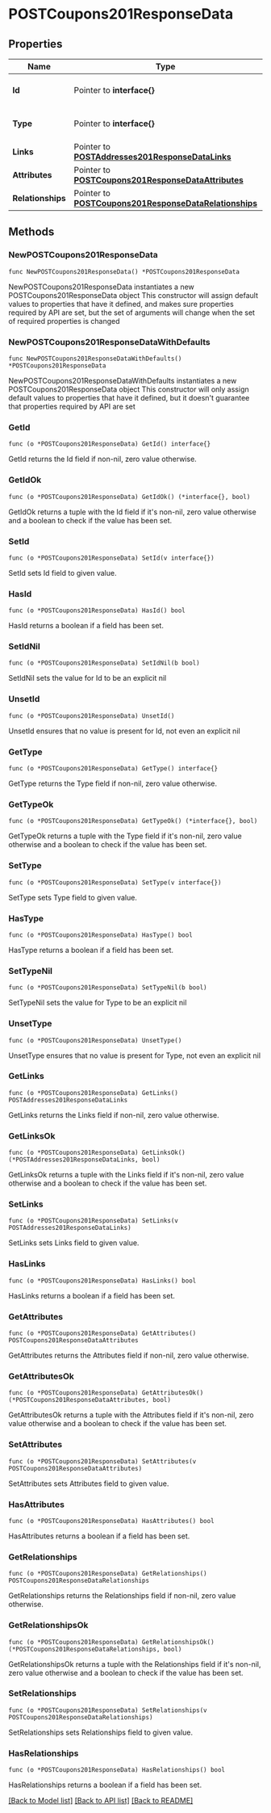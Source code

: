 # POSTCoupons201ResponseData

## Properties

Name | Type | Description | Notes
------------ | ------------- | ------------- | -------------
**Id** | Pointer to **interface{}** | The resource&#39;s id | [optional] 
**Type** | Pointer to **interface{}** | The resource&#39;s type | [optional] 
**Links** | Pointer to [**POSTAddresses201ResponseDataLinks**](POSTAddresses201ResponseDataLinks.md) |  | [optional] 
**Attributes** | Pointer to [**POSTCoupons201ResponseDataAttributes**](POSTCoupons201ResponseDataAttributes.md) |  | [optional] 
**Relationships** | Pointer to [**POSTCoupons201ResponseDataRelationships**](POSTCoupons201ResponseDataRelationships.md) |  | [optional] 

## Methods

### NewPOSTCoupons201ResponseData

`func NewPOSTCoupons201ResponseData() *POSTCoupons201ResponseData`

NewPOSTCoupons201ResponseData instantiates a new POSTCoupons201ResponseData object
This constructor will assign default values to properties that have it defined,
and makes sure properties required by API are set, but the set of arguments
will change when the set of required properties is changed

### NewPOSTCoupons201ResponseDataWithDefaults

`func NewPOSTCoupons201ResponseDataWithDefaults() *POSTCoupons201ResponseData`

NewPOSTCoupons201ResponseDataWithDefaults instantiates a new POSTCoupons201ResponseData object
This constructor will only assign default values to properties that have it defined,
but it doesn't guarantee that properties required by API are set

### GetId

`func (o *POSTCoupons201ResponseData) GetId() interface{}`

GetId returns the Id field if non-nil, zero value otherwise.

### GetIdOk

`func (o *POSTCoupons201ResponseData) GetIdOk() (*interface{}, bool)`

GetIdOk returns a tuple with the Id field if it's non-nil, zero value otherwise
and a boolean to check if the value has been set.

### SetId

`func (o *POSTCoupons201ResponseData) SetId(v interface{})`

SetId sets Id field to given value.

### HasId

`func (o *POSTCoupons201ResponseData) HasId() bool`

HasId returns a boolean if a field has been set.

### SetIdNil

`func (o *POSTCoupons201ResponseData) SetIdNil(b bool)`

 SetIdNil sets the value for Id to be an explicit nil

### UnsetId
`func (o *POSTCoupons201ResponseData) UnsetId()`

UnsetId ensures that no value is present for Id, not even an explicit nil
### GetType

`func (o *POSTCoupons201ResponseData) GetType() interface{}`

GetType returns the Type field if non-nil, zero value otherwise.

### GetTypeOk

`func (o *POSTCoupons201ResponseData) GetTypeOk() (*interface{}, bool)`

GetTypeOk returns a tuple with the Type field if it's non-nil, zero value otherwise
and a boolean to check if the value has been set.

### SetType

`func (o *POSTCoupons201ResponseData) SetType(v interface{})`

SetType sets Type field to given value.

### HasType

`func (o *POSTCoupons201ResponseData) HasType() bool`

HasType returns a boolean if a field has been set.

### SetTypeNil

`func (o *POSTCoupons201ResponseData) SetTypeNil(b bool)`

 SetTypeNil sets the value for Type to be an explicit nil

### UnsetType
`func (o *POSTCoupons201ResponseData) UnsetType()`

UnsetType ensures that no value is present for Type, not even an explicit nil
### GetLinks

`func (o *POSTCoupons201ResponseData) GetLinks() POSTAddresses201ResponseDataLinks`

GetLinks returns the Links field if non-nil, zero value otherwise.

### GetLinksOk

`func (o *POSTCoupons201ResponseData) GetLinksOk() (*POSTAddresses201ResponseDataLinks, bool)`

GetLinksOk returns a tuple with the Links field if it's non-nil, zero value otherwise
and a boolean to check if the value has been set.

### SetLinks

`func (o *POSTCoupons201ResponseData) SetLinks(v POSTAddresses201ResponseDataLinks)`

SetLinks sets Links field to given value.

### HasLinks

`func (o *POSTCoupons201ResponseData) HasLinks() bool`

HasLinks returns a boolean if a field has been set.

### GetAttributes

`func (o *POSTCoupons201ResponseData) GetAttributes() POSTCoupons201ResponseDataAttributes`

GetAttributes returns the Attributes field if non-nil, zero value otherwise.

### GetAttributesOk

`func (o *POSTCoupons201ResponseData) GetAttributesOk() (*POSTCoupons201ResponseDataAttributes, bool)`

GetAttributesOk returns a tuple with the Attributes field if it's non-nil, zero value otherwise
and a boolean to check if the value has been set.

### SetAttributes

`func (o *POSTCoupons201ResponseData) SetAttributes(v POSTCoupons201ResponseDataAttributes)`

SetAttributes sets Attributes field to given value.

### HasAttributes

`func (o *POSTCoupons201ResponseData) HasAttributes() bool`

HasAttributes returns a boolean if a field has been set.

### GetRelationships

`func (o *POSTCoupons201ResponseData) GetRelationships() POSTCoupons201ResponseDataRelationships`

GetRelationships returns the Relationships field if non-nil, zero value otherwise.

### GetRelationshipsOk

`func (o *POSTCoupons201ResponseData) GetRelationshipsOk() (*POSTCoupons201ResponseDataRelationships, bool)`

GetRelationshipsOk returns a tuple with the Relationships field if it's non-nil, zero value otherwise
and a boolean to check if the value has been set.

### SetRelationships

`func (o *POSTCoupons201ResponseData) SetRelationships(v POSTCoupons201ResponseDataRelationships)`

SetRelationships sets Relationships field to given value.

### HasRelationships

`func (o *POSTCoupons201ResponseData) HasRelationships() bool`

HasRelationships returns a boolean if a field has been set.


[[Back to Model list]](../README.md#documentation-for-models) [[Back to API list]](../README.md#documentation-for-api-endpoints) [[Back to README]](../README.md)


